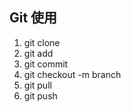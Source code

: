 ## Git 使用

1. git clone 
2. git add
3. git commit
4. git checkout -m branch
5. git pull
6. git push
